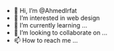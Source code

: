 - 👋 Hi, I’m @AhmedIrfat
- 👀 I’m interested in web design 
- 🌱 I’m currently learning ...
- 💞️ I’m looking to collaborate on ...
- 📫 How to reach me ...

<!---
AhmedIrfat/AhmedIrfat is a ✨ special ✨ repository because its `README.md` (this file) appears on your GitHub profile.
You can click the Preview link to take a look at your changes.
--->
